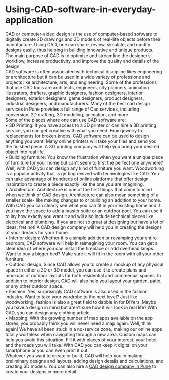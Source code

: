 # Using-CAD-software-in-everyday-application
CAD or computer-aided design is the use of computer-based software to digitally create 2D drawings and 3D models of real-life objects before their manufacture. Using CAD, one can share, review, simulate, and modify designs easily, thus helping in building innovative and unique products. <br>
The main purpose of CAD is to optimize and streamline the designer’s workflow, increase productivity, and improve the quality and details of the design. <br>
CAD software is often associated with technical discipline likes engineering or architecture but it can be used in a wide variety of professions and projects like architecture, arts, and engineering. Some of the professions that use CAD tools are architects, engineers, city planners, animation illustrators, drafters, graphic designers, fashion designers, interior designers, exterior designers, game designers, product designers, industrial designers, and manufacturers. Many of the best cad design services in Pune provides a full range of Cad services, including conversion, 2D drafting, 3D modeling, animation, and more. <br>
Some of the places where one can use CAD software are:<br>
• 3D Printing: If you have access to a 3D printer or can hire a 3D printing service, you can get creative with what you need. From jewelry to replacements for broken knobs, CAD software can be used to design anything you want. Many online printers will take your files and send you the finished piece. A 3D printing company will help you bring your desired object into real life. <br>
• Building furniture: You know the frustration when you want a unique piece of furniture for your home but can’t seem to first the perfect one anywhere? Well, with CAD you can design any kind of furniture you want. Woodworking is a popular activity that is getting revived with technologies like CAD. You can take advantage of hundreds of online platforms that offer design inspiration to create a piece exactly like the one you are imagining.<br>
• Architecture: Architecture is one of the first things that come to mind when we think of CAD design. Architecture can also mean something of a smaller scale- like making changes to or building an addition to your home. With CAD you can clearly see what you can fit in your existing home and if you have the space to add a master suite or an outdoor pool. You can use it to lay how exactly you want it and will also include technical pieces like electrical and plumbing. If you are not so great at designing but have a lot of ideas, fret not! A CAD design company will help you in creating the designs of your dreams for your home. <br>
• Interior design: Whether it is a simple addition or revamping your entire bedroom, CAD software will help in reimagining your room. You can get a clear idea of where you can install the fireplace or add overhead lamps. Want to buy a bigger bed? Make sure it will fit in the room with all your other furniture. <br>
• Outdoor design: Since CAD allows you to create a mockup of any physical space in either a 2D or 3D model, you can use it to create plans and mockups of outdoor layouts for both residential and commercial spaces. In addition to interior design, CAD will also help you layout your garden, patio, or any other outdoor space. <br>
• Fashion: Yes, surprisingly CAD software is also used in the fashion industry. Want to take your wardrobe to the next level? Just like woodworking, fashion is also a great field to dabble in for DIYers. Maybe you have a design in mind but aren’t sure how it will look in real life? With CAD, you can design any clothing article. <br>
• Mapping: With the growing number of map apps available on the app stores, you probably think you will never need a map again. Well, think again! We have all been stuck in a no-service zone, making our online apps totally worthless when navigating through a new area. Custom maps can help you avoid this situation. Fill it with places of your interest, your hotel, and the roads you will take. With CAD you can keep it digital on your smartphone or you can even print it out. <br>
Whatever you want to create or build, CAD will help you in making preliminary designs and layouts, adding design details and calculations, and creating 3D models. You can also hire a <a href="https://www.exelus3d.com/services/cad-design/">CAD design company in Pune</a> to create your designs in more detail. <br>
